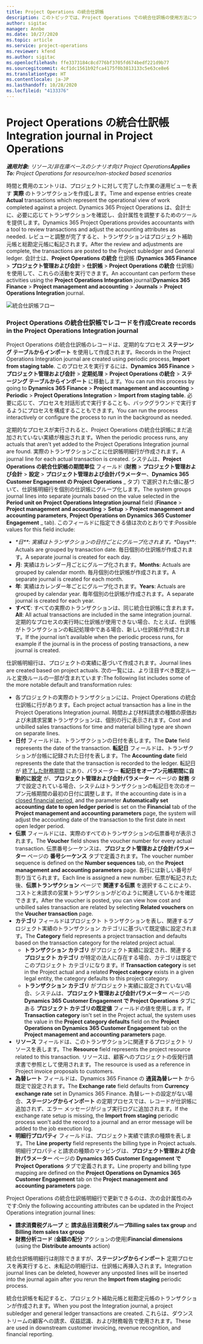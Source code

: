 ```yaml
---
title: Project Operations の統合仕訳帳
description: このトピックでは、Project Operations での統合仕訳帳の使用方法について説明します。
author: sigitac
manager: Annbe
ms.date: 10/27/2020
ms.topic: article
ms.service: project-operations
ms.reviewer: kfend
ms.author: sigitac
ms.openlocfilehash: ffe3373184c8cd776bf3705fd674bedf221d9b77
ms.sourcegitcommit: 4cf1dc1561b92fca4175f0b3813133c5e63ce8e6
ms.translationtype: HT
ms.contentlocale: ja-JP
ms.lasthandoff: 10/28/2020
ms.locfileid: "4133376"
---
```

# <a name="integration-journal-in-project-operations"></a><span data-ttu-id="97421-103">Project Operations の統合仕訳帳</span><span class="sxs-lookup"><span data-stu-id="97421-103">Integration journal in Project Operations</span></span>

<span data-ttu-id="97421-104">_**適用対象:** リソース/非在庫ベースのシナリオ向け Project Operations_</span><span class="sxs-lookup"><span data-stu-id="97421-104">_**Applies To:** Project Operations for resource/non-stocked based scenarios_</span></span>

<span data-ttu-id="97421-105">時間と費用のエントリは、プロジェクトに対して完了した作業の運用ビューを表す **実際** のトランザクションを作成します。</span><span class="sxs-lookup"><span data-stu-id="97421-105">Time and expense entries create **Actual** transactions which represent the operational view of work completed against a project.</span></span> <span data-ttu-id="97421-106">Dynamics 365 Project Operations は、会計士に、必要に応じてトランザクションを確認し、会計属性を調整するためのツールを提供します。</span><span class="sxs-lookup"><span data-stu-id="97421-106">Dynamics 365 Project Operations provides accountants with a tool to review transactions and adjust the accounting attributes as needed.</span></span> <span data-ttu-id="97421-107">レビューと調整が完了すると、トランザクションはプロジェクト補助元帳と総勘定元帳に転記されます。</span><span class="sxs-lookup"><span data-stu-id="97421-107">After the review and adjustments are complete, the transactions are posted to the Project subledger and General ledger.</span></span> <span data-ttu-id="97421-108">会計士は、**Project Operations の統合** 仕訳帳 (**Dynamics 365 Finance** > **プロジェクト管理および会計** > **仕訳帳** > **Project Operations の統合** 仕訳帳) を使用して、これらの活動を実行できます。</span><span class="sxs-lookup"><span data-stu-id="97421-108">An accountant can perform these activities using the **Project Operations Integration** journal(**Dynamics 365 Finance** > **Project management and accounting** > **Journals** > **Project Operations Integration** journal.</span></span>

![統合仕訳帳フロー](./media/IntegrationJournal.png)

### <a name="create-records-in-the-project-operations-integration-journal"></a><span data-ttu-id="97421-110">Project Operations の統合仕訳帳でレコードを作成</span><span class="sxs-lookup"><span data-stu-id="97421-110">Create records in the Project Operations Integration journal</span></span>

<span data-ttu-id="97421-111">Project Operations の統合仕訳帳のレコードは、定期的なプロセス **ステージング テーブルからインポート** を使用して作成されます。</span><span class="sxs-lookup"><span data-stu-id="97421-111">Records in the Project Operations Integration journal are created using periodic process, **Import from staging table**.</span></span> <span data-ttu-id="97421-112">このプロセスを実行するには、**Dynamics 365 Finance** > **プロジェクト管理および会計** > **定期処理** > **Project Operations の統合** > **ステージング テーブルからインポート** に移動します。</span><span class="sxs-lookup"><span data-stu-id="97421-112">You can run this process by going to **Dynamics 365 Finance** > **Project management and accounting** > **Periodic** > **Project Operations Integration** > **Import from staging table**.</span></span> <span data-ttu-id="97421-113">必要に応じて、プロセスを対話形式で実行することも、バックグラウンドで実行するようにプロセスを構成することもできます。</span><span class="sxs-lookup"><span data-stu-id="97421-113">You can run the process interactively or configure the process to run in the background as needed.</span></span>

<span data-ttu-id="97421-114">定期的なプロセスが実行されると、Project Operations の統合仕訳帳にまだ追加されていない実績が検出されます。</span><span class="sxs-lookup"><span data-stu-id="97421-114">When the periodic process runs, any actuals that aren't yet added to the Project Operations Integration journal are found.</span></span> <span data-ttu-id="97421-115">実際のトランザクションごとに仕訳帳明細行が作成されます。</span><span class="sxs-lookup"><span data-stu-id="97421-115">A journal line for each actual transaction is created.</span></span>
<span data-ttu-id="97421-116">システムは、**Project Operations の統合仕訳帳の期間単位** フィールド (**財務** > **プロジェクト管理および会計** > **設定** > **プロジェクト管理および会計パラメーター**、**Dynamics 365 Customer Engagement の Project Operations** _ タブ) で選択された値に基づいて、仕訳帳明細行を個別の仕訳帳にグループ化します。</span><span class="sxs-lookup"><span data-stu-id="97421-116">The system groups journal lines into separate journals based on the value selected in the **Period unit on Project Operations Integration journal** field (**Finance** > **Project management and accounting** > **Setup** > **Project management and accounting parameters**, **Project Operations on Dynamics 365 Customer Engagement** _ tab).</span></span> <span data-ttu-id="97421-117">このフィールドに指定できる値は次のとおりです:</span><span class="sxs-lookup"><span data-stu-id="97421-117">Possible values for this field include:</span></span>

  - <span data-ttu-id="97421-118">_\*日\*\*: 実績はトランザクションの日付ごとにグループ化されます。</span><span class="sxs-lookup"><span data-stu-id="97421-118">_\*Days\*\*: Actuals are grouped by transaction date.</span></span> <span data-ttu-id="97421-119">毎日個別の仕訳帳が作成されます。</span><span class="sxs-lookup"><span data-stu-id="97421-119">A separate journal is created for each day.</span></span>
  - <span data-ttu-id="97421-120">**月**: 実績はカレンダー月ごとにグループ化されます。</span><span class="sxs-lookup"><span data-stu-id="97421-120">**Months**: Actuals are grouped by calendar month.</span></span> <span data-ttu-id="97421-121">毎月個別の仕訳帳が作成されます。</span><span class="sxs-lookup"><span data-stu-id="97421-121">A separate journal is created for each month.</span></span>
  - <span data-ttu-id="97421-122">**年**: 実績はカレンダー年ごとにグループ化されます。</span><span class="sxs-lookup"><span data-stu-id="97421-122">**Years**: Actuals are grouped by calendar year.</span></span> <span data-ttu-id="97421-123">毎年個別の仕訳帳が作成されます。</span><span class="sxs-lookup"><span data-stu-id="97421-123">A separate journal is created for each year.</span></span>
  - <span data-ttu-id="97421-124">**すべて**: すべての実際のトランザクションは、同じ統合仕訳帳に含まれます。</span><span class="sxs-lookup"><span data-stu-id="97421-124">**All**: All actual transactions are included in the same integration journal.</span></span> <span data-ttu-id="97421-125">定期的なプロセスの実行時に仕訳帳が使用できない場合、たとえば、仕訳帳がトランザクションの転記処理中である場合、新しい仕訳帳が作成されます。</span><span class="sxs-lookup"><span data-stu-id="97421-125">If the journal isn't available when the periodic process runs, for example if the journal is in the process of posting transactions, a new journal is created.</span></span>

<span data-ttu-id="97421-126">仕訳帳明細行は、プロジェクトの実績に基づいて作成されます。</span><span class="sxs-lookup"><span data-stu-id="97421-126">Journal lines are created based on project actuals.</span></span> <span data-ttu-id="97421-127">次の一覧には、より注目すべき既定ルールと変換ルールの一部が含まれています:</span><span class="sxs-lookup"><span data-stu-id="97421-127">The following list includes some of the more notable default and transformation rules:</span></span>

  - <span data-ttu-id="97421-128">各プロジェクトの実際のトランザクションには、Project Operations の統合仕訳帳に行があります。</span><span class="sxs-lookup"><span data-stu-id="97421-128">Each project actual transaction has a line in the Project Operations Integration journal.</span></span> <span data-ttu-id="97421-129">時間および材料請求の種類の原価および未請求営業トランザクションは、個別の行に表示されます。</span><span class="sxs-lookup"><span data-stu-id="97421-129">Cost and unbilled sales transactions for time and material billing type are shown on separate lines.</span></span>
  - <span data-ttu-id="97421-130">**日付** フィールドは、トランザクションの日付を表します。</span><span class="sxs-lookup"><span data-stu-id="97421-130">The **Date** field represents the date of the transaction.</span></span> <span data-ttu-id="97421-131">**転記日** フィールドは、トランザクションが台帳に記録された日付を表します。</span><span class="sxs-lookup"><span data-stu-id="97421-131">The **Accounting date** field represents the date that the transaction is recorded to the ledger.</span></span> <span data-ttu-id="97421-132">転記日が [終了した財務期間](https://docs.microsoft.com/dynamics365/finance/general-ledger/close-general-ledger-at-period-end) にあり、パラメーター **転記日をオープン元帳期間に自動的に設定** が、**プロジェクト管理および会計パラメーター** ページの **財務** タブで設定されている場合、システムはトランザクションの転記日を次のオープン元帳期間の最初の日付に調整します。</span><span class="sxs-lookup"><span data-stu-id="97421-132">If the accounting date is in a [closed financial period](https://docs.microsoft.com/dynamics365/finance/general-ledger/close-general-ledger-at-period-end), and the parameter **Automatically set accounting date to open ledger period** is set on the **Financial** tab of the **Project management and accounting parameters** page, the system will adjust the accounting date of the transaction to the first date in next open ledger period.</span></span>
  - <span data-ttu-id="97421-133">**伝票** フィールドには、実際のすべてのトランザクションの伝票番号が表示されます。</span><span class="sxs-lookup"><span data-stu-id="97421-133">The **Voucher** field shows the voucher number for every actual transaction.</span></span> <span data-ttu-id="97421-134">伝票番号シーケンスは、**プロジェクト管理および会計パラメーター** ページの **番号シーケンス** タブで定義されます。</span><span class="sxs-lookup"><span data-stu-id="97421-134">The voucher number sequence is defined on the **Number sequences** tab, on the **Project management and accounting parameters** page.</span></span> <span data-ttu-id="97421-135">各行には新しい番号が割り当てられます。</span><span class="sxs-lookup"><span data-stu-id="97421-135">Each line is assigned a new number.</span></span> <span data-ttu-id="97421-136">伝票が転記された後、**伝票トランザクション** ページで **関連する伝票** を選択することにより、コストと未請求の営業トランザクションがどのように関連しているかを確認できます。</span><span class="sxs-lookup"><span data-stu-id="97421-136">After the voucher is posted, you can view how cost and unbilled sales transaction are related by selecting **Related vouchers** on the **Voucher transaction** page.</span></span>
  - <span data-ttu-id="97421-137">**カテゴリ** フィールドはプロジェクト トランザクションを表し、関連するプロジェクト実績のトランザクション カテゴリに基づいて既定値に設定されます。</span><span class="sxs-lookup"><span data-stu-id="97421-137">The **Category** field represents a project transaction and defaults based on the transaction category for the related project actual.</span></span>
    - <span data-ttu-id="97421-138">**トランザクション カテゴリ** がプロジェクト実績に設定され、関連する **プロジェクト カテゴリ** が特定の法人に存在する場合、カテゴリは既定でこのプロジェクト カテゴリになります。</span><span class="sxs-lookup"><span data-stu-id="97421-138">If **Transaction category** is set in the Project actual and a related **Project category** exists in a given legal entity, the category defaults to this project category.</span></span>
    - <span data-ttu-id="97421-139">**トランザクション カテゴリ** がプロジェクト実績に設定されていない場合、システムは、**プロジェクト管理および会計パラメーター** ページの **Dynamics 365 Customer Engagement で Project Operations** タブにある **プロジェクト カテゴリの既定値** フィールドの値を使用します。</span><span class="sxs-lookup"><span data-stu-id="97421-139">If **Transaction category** isn't set in the Project actual, the system uses the value in the **Project category defaults** field on the **Project Operations on Dynamics 365 Customer Engagement** tab on the **Project management and accounting parameters** page.</span></span>
  - <span data-ttu-id="97421-140">**リソース** フィールドは、このトランザクションに関連するプロジェクト リソースを表します。</span><span class="sxs-lookup"><span data-stu-id="97421-140">The **Resource** field represents the project resource related to this transaction.</span></span> <span data-ttu-id="97421-141">リソースは、顧客へのプロジェクトの仮発行請求書で参照として使用されます。</span><span class="sxs-lookup"><span data-stu-id="97421-141">The resource is used as a reference in Project invoice proposals to customers.</span></span>
  - <span data-ttu-id="97421-142">**為替レート** フィールドは、Dynamics 365 Finance の **通貨為替レート** から既定で設定されます。</span><span class="sxs-lookup"><span data-stu-id="97421-142">The **Exchange rate** field defaults from **Currency exchange rate** set in Dynamics 365 Finance.</span></span> <span data-ttu-id="97421-143">為替レートの設定がない場合、**ステージングからインポート** の定期プロセスでは、レコードが仕訳帳に追加されず、エラー メッセージがジョブ実行ログに追加されます。</span><span class="sxs-lookup"><span data-stu-id="97421-143">If the exchange rate setup is missing, the **Import from staging** periodic process won't add the record to a journal and an error message will be added to the job execution log.</span></span>
  - <span data-ttu-id="97421-144">**明細行プロパティ** フィールドは、プロジェクト実績で請求の種類を表します。</span><span class="sxs-lookup"><span data-stu-id="97421-144">The **Line property** field represents the billing type in Project actuals.</span></span> <span data-ttu-id="97421-145">明細行プロパティと請求の種類のマッピングは、**プロジェクト管理および会計パラメーター** ページの **Dynamics 365 Customer Engagement で Project Operations** タブで定義されます。</span><span class="sxs-lookup"><span data-stu-id="97421-145">Line property and billing type mapping are defined on the **Project Operations on Dynamics 365 Customer Engagement** tab on the **Project management and accounting parameters** page.</span></span>

<span data-ttu-id="97421-146">Project Operations の統合仕訳帳明細行で更新できるのは、次の会計属性のみです:</span><span class="sxs-lookup"><span data-stu-id="97421-146">Only the following accounting attributes can be updated in the Project Operations integration journal lines:</span></span>

- <span data-ttu-id="97421-147">**請求消費税グループ** と **請求品目消費税グループ**</span><span class="sxs-lookup"><span data-stu-id="97421-147">**Billing sales tax group** and **Billing item sales tax group**</span></span>
- <span data-ttu-id="97421-148">**財務分析コード** (**金額の配分** アクションの使用)</span><span class="sxs-lookup"><span data-stu-id="97421-148">**Financial dimensions** (using the **Distribute amounts** action)</span></span>

<span data-ttu-id="97421-149">統合仕訳帳明細行は削除できますが、**ステージングからインポート** 定期プロセスを再実行すると、未転記の明細行は、仕訳帳に再挿入されます。</span><span class="sxs-lookup"><span data-stu-id="97421-149">Integration journal lines can be deleted, however any unposted lines will be inserted into the journal again after you rerun the **Import from staging** periodic process.</span></span>

<span data-ttu-id="97421-150">統合仕訳帳を転記すると、プロジェクト補助元帳と総勘定元帳のトランザクションが作成されます。</span><span class="sxs-lookup"><span data-stu-id="97421-150">When you post the Integration journal, a project subledger and general ledger transactions are created.</span></span> <span data-ttu-id="97421-151">これらは、ダウンストリームの顧客への請求、収益認識、および財務報告で使用されます。</span><span class="sxs-lookup"><span data-stu-id="97421-151">These are used in downstream customer invoicing, revenue recognition, and financial reporting.</span></span>

